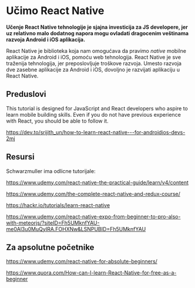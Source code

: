 # Učimo React Native

**Učenje React Native tehnologije je sjajna investicija za JS developere, jer uz relativno malo dodatnog napora mogu ovladati dragocenim veštinama razvoja Android i iOS aplikacija.**

React Native je biblioteka koja nam omogućava da pravimo *native* mobilne aplikacije za Android i iOS, pomoću web tehnologija. React Native je sve traženija tehnologija[](https://www.indeed.com/jobtrends/q-react-native.html), jer preposlovljuje troškove razvoja. Umesto razvoja dve zasebne aplikacije za Android i iOS, dovoljno je razvijati aplikaciju u React Native.

## Preduslovi

This tutorial is designed for JavaScript and React developers who aspire to learn mobile building skills.  Even if you do not have previous experience with React, you should be able to follow it. 

https://dev.to/srijith_un/how-to-learn-react-native---for-androidios-devs-2mj

## Resursi

Schwarzmuller ima odlicne tutorijale:

https://www.udemy.com/react-native-the-practical-guide/learn/v4/content

https://www.udemy.com/the-complete-react-native-and-redux-course/

https://hackr.io/tutorials/learn-react-native

https://www.udemy.com/react-native-expo-from-beginner-to-pro-also-with-meteorjs/?siteID=Fh5UMknfYAU-me0Al3u0MuQyIRA.FOHXNw&LSNPUBID=Fh5UMknfYAU

## Za apsolutne početnike

https://www.udemy.com/react-native-for-absolute-beginners/

https://www.quora.com/How-can-I-learn-React-Native-for-free-as-a-beginner

